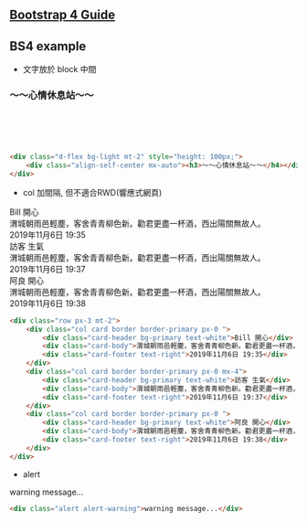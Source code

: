 ## [Bootstrap 4 Guide](./bootstrap4_guide.md)
<!DOCTYPE html>
<html>
<head>
	<meta charset="UTF-8">
	<meta name="viewport" content="width=device-width, initial-scale=1.0">
	<meta http-equiv="X-UA-Compatible" content="ie=edge">
	<link rel="stylesheet" href="https://stackpath.bootstrapcdn.com/bootstrap/4.3.1/css/bootstrap.min.css" integrity="sha384-ggOyR0iXCbMQv3Xipma34MD+dH/1fQ784/j6cY/iJTQUOhcWr7x9JvoRxT2MZw1T" crossorigin="anonymous">
	<title>BS4 example</title>
</head>
<body>

<!-- Optional JavaScript -->
<!-- jQuery first, then Popper.js, then Bootstrap JS -->
<script src="https://code.jquery.com/jquery-3.3.1.slim.min.js" integrity="sha384-q8i/X+965DzO0rT7abK41JStQIAqVgRVzpbzo5smXKp4YfRvH+8abtTE1Pi6jizo" crossorigin="anonymous"></script>
<script src="https://cdnjs.cloudflare.com/ajax/libs/popper.js/1.14.7/umd/popper.min.js" integrity="sha384-UO2eT0CpHqdSJQ6hJty5KVphtPhzWj9WO1clHTMGa3JDZwrnQq4sF86dIHNDz0W1" crossorigin="anonymous"></script>
<script src="https://stackpath.bootstrapcdn.com/bootstrap/4.3.1/js/bootstrap.min.js" integrity="sha384-JjSmVgyd0p3pXB1rRibZUAYoIIy6OrQ6VrjIEaFf/nJGzIxFDsf4x0xIM+B07jRM" crossorigin="anonymous"></script>
</body>
</html>

<link rel="stylesheet" href="bootstrap4_exaample.css">

## BS4 example

* 文字放於 block 中間  

<div class="d-flex bg-light mt-2 mb-3" style="height: 100px;">
	<div class="align-self-center mx-auto"><h3>～～心情休息站～～</h4></div>
</div>

```html
<div class="d-flex bg-light mt-2" style="height: 100px;">
	<div class="align-self-center mx-auto"><h3>～～心情休息站～～</h4></div>
</div>
```

* col 加間隔, 但不適合RWD(響應式網頁)  

<div class="row px-3 mt-2 pb-3">
	<div class="col card border border-primary px-0 ">
		<div class="card-header bg-primary text-white">Bill 開心</div>
		<div class="card-body">渭城朝雨邑輕塵，客舍青青柳色新。勸君更盡一杯酒，西出陽關無故人。</div>
		<div class="card-footer text-right">2019年11月6日 19:35</div>	
	</div>
	<div class="col card border border-primary px-0 mx-4">
		<div class="card-header bg-primary text-white">訪客 生氣</div>
		<div class="card-body">渭城朝雨邑輕塵，客舍青青柳色新。勸君更盡一杯酒，西出陽關無故人。</div>
		<div class="card-footer text-right">2019年11月6日 19:37</div>	
	</div>
	<div class="col card border border-primary px-0 ">
		<div class="card-header bg-primary text-white">阿良 開心</div>
		<div class="card-body">渭城朝雨邑輕塵，客舍青青柳色新。勸君更盡一杯酒，西出陽關無故人。</div>
		<div class="card-footer text-right">2019年11月6日 19:38</div>	
	</div>
</div>

```html
<div class="row px-3 mt-2">
	<div class="col card border border-primary px-0 ">
		<div class="card-header bg-primary text-white">Bill 開心</div>
		<div class="card-body">渭城朝雨邑輕塵，客舍青青柳色新。勸君更盡一杯酒，西出陽關無故人。</div>
		<div class="card-footer text-right">2019年11月6日 19:35</div>	
	</div>
	<div class="col card border border-primary px-0 mx-4">
		<div class="card-header bg-primary text-white">訪客 生氣</div>
		<div class="card-body">渭城朝雨邑輕塵，客舍青青柳色新。勸君更盡一杯酒，西出陽關無故人。</div>
		<div class="card-footer text-right">2019年11月6日 19:37</div>	
	</div>
	<div class="col card border border-primary px-0 ">
		<div class="card-header bg-primary text-white">阿良 開心</div>
		<div class="card-body">渭城朝雨邑輕塵，客舍青青柳色新。勸君更盡一杯酒，西出陽關無故人。</div>
		<div class="card-footer text-right">2019年11月6日 19:38</div>	
	</div>
</div>
```


* alert  

<div class="alert alert-warning">warning message...</div>

```html
<div class="alert alert-warning">warning message...</div>
```